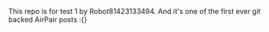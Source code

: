 This repo is for test 1 by Robot81423133494. And it's one of the first ever git backed AirPair posts :{}
